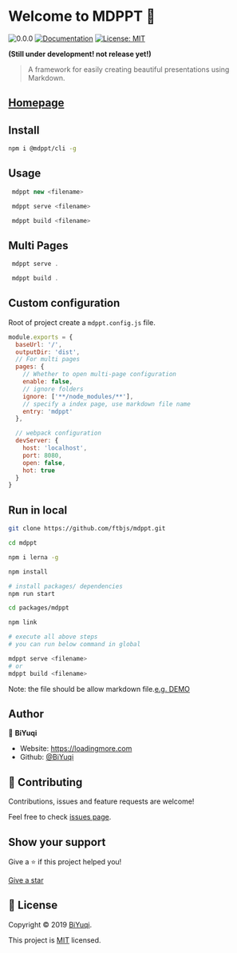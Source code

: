 # Welcome to MDPPT 👋
![0.0.0](https://img.shields.io/badge/version-0.0.0-blue.svg?cacheSeconds=2592000) [![Documentation](https://img.shields.io/badge/documentation-yes-brightgreen.svg)]( ) [![License: MIT](https://img.shields.io/badge/License-MIT-yellow.svg)](https://github.com/ftbjs/mdppt/blob/master/LICENSE)

**(Still under development! not release yet!)**
> A framework for easily creating beautiful presentations using Markdown.

## [Homepage](https://github.com/ftbjs/mdppt)


## Install

```sh
npm i @mdppt/cli -g
```

## Usage

```js
 mdppt new <filename>

 mdppt serve <filename>

 mdppt build <filename>
```

## Multi Pages

```js
 mdppt serve .

 mdppt build .
```

## Custom configuration

Root of project create a `mdppt.config.js` file.

```js
module.exports = {
  baseUrl: '/',
  outputDir: 'dist',
  // For multi pages
  pages: {
    // Whether to open multi-page configuration
    enable: false,
    // ignore folders
    ignore: ['**/node_modules/**'],
    // specify a index page, use markdown file name
    entry: 'mdppt'
  },

  // webpack configuration
  devServer: {
    host: 'localhost',
    port: 8080,
    open: false,
    hot: true
  }
}
```

## Run in local
```sh
git clone https://github.com/ftbjs/mdppt.git

cd mdppt

npm i lerna -g

npm install

# install packages/ dependencies
npm run start

cd packages/mdppt

npm link

# execute all above steps
# you can run below command in global

mdppt serve <filename>
# or
mdppt build <filename>
```
Note: the file should be allow markdown file.[e.g. DEMO](https://raw.githubusercontent.com/ftbjs/mdppt/master/mdppt.md)

## Author

👤 **BiYuqi**

* Website: https://loadingmore.com
* Github: [@BiYuqi](https://github.com/BiYuqi)

## 🤝 Contributing

Contributions, issues and feature requests are welcome!

Feel free to check [issues page](https://github.com/ftbjs/mdppt/issues).

## Show your support

Give a ⭐️ if this project helped you!

[Give a star](https://github.com/ftbjs/mdppt/stargazers)


## 📝 License

Copyright © 2019 [BiYuqi](https://github.com/BiYuqi).

This project is [MIT](https://github.com/ftbjs/mdppt/blob/master/LICENSE) licensed.